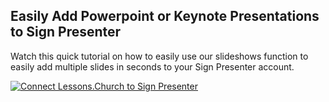 ## Easily Add Powerpoint or Keynote Presentations to Sign Presenter

Watch this quick tutorial on how to easily use our slideshows function to easily add multiple slides in seconds to your Sign Presenter account.

[![Connect Lessons.Church to Sign Presenter](https://img.youtube.com/vi/LqJ61q6qOXM/0.jpg)](https://www.youtube.com/watch?v=LqJ61q6qOXM)
